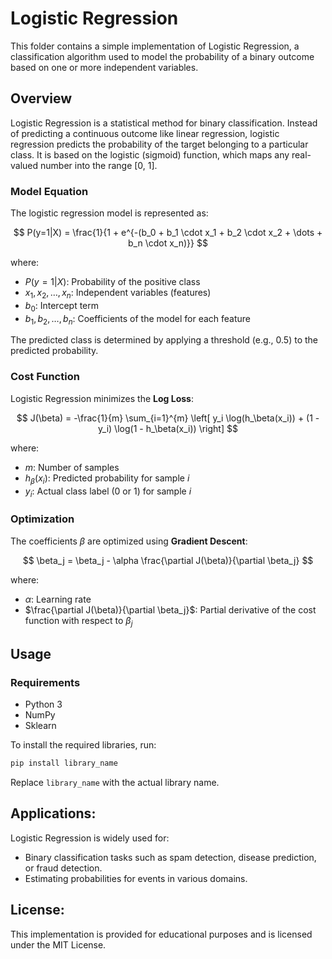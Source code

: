 # Logistic Regression

This folder contains a simple implementation of Logistic Regression, a classification algorithm used to model the probability of a binary outcome based on one or more independent variables.

## Overview

Logistic Regression is a statistical method for binary classification. Instead of predicting a continuous outcome like linear regression, logistic regression predicts the probability of the target belonging to a particular class. It is based on the logistic (sigmoid) function, which maps any real-valued number into the range [0, 1].

### Model Equation

The logistic regression model is represented as:

$$
P(y=1|X) = \frac{1}{1 + e^{-(b_0 + b_1 \cdot x_1 + b_2 \cdot x_2 + \dots + b_n \cdot x_n)}}
$$

where:
- $P(y=1|X)$: Probability of the positive class
- $x_1, x_2, \dots, x_n$: Independent variables (features)
- $b_0$: Intercept term
- $b_1, b_2, \dots, b_n$: Coefficients of the model for each feature

The predicted class is determined by applying a threshold (e.g., 0.5) to the predicted probability.

### Cost Function

Logistic Regression minimizes the **Log Loss**:

$$
J(\beta) = -\frac{1}{m} \sum_{i=1}^{m} \left[ y_i \log(h_\beta(x_i)) + (1 - y_i) \log(1 - h_\beta(x_i)) \right]
$$

where:
- $m$: Number of samples
- $h_\beta(x_i)$: Predicted probability for sample $i$
- $y_i$: Actual class label (0 or 1) for sample $i$

### Optimization

The coefficients $\beta$ are optimized using **Gradient Descent**:

$$
\beta_j = \beta_j - \alpha \frac{\partial J(\beta)}{\partial \beta_j}
$$

where:
- $\alpha$: Learning rate
- $\frac{\partial J(\beta)}{\partial \beta_j}$: Partial derivative of the cost function with respect to $\beta_j$

## Usage

### Requirements

- Python 3
- NumPy
- Sklearn

To install the required libraries, run:

```bash
pip install library_name
```
Replace `library_name` with the actual library name.

## Applications:

Logistic Regression is widely used for:
- Binary classification tasks such as spam detection, disease prediction, or fraud detection.
- Estimating probabilities for events in various domains.

## License:

This implementation is provided for educational purposes and is licensed under the MIT License.
